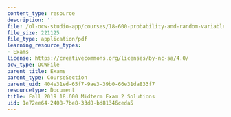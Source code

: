 ```yaml
---
content_type: resource
description: ''
file: /ol-ocw-studio-app/courses/18-600-probability-and-random-variables-fall-2019/1e72ee6424087be833d8bd81346ceda5_MIT18_600F19_midterm2_soln.pdf
file_size: 221125
file_type: application/pdf
learning_resource_types:
- Exams
license: https://creativecommons.org/licenses/by-nc-sa/4.0/
ocw_type: OCWFile
parent_title: Exams
parent_type: CourseSection
parent_uid: 404e31ed-65f7-9ae3-39b0-66e31da833f7
resourcetype: Document
title: Fall 2019 18.600 Midterm Exam 2 Solutions
uid: 1e72ee64-2408-7be8-33d8-bd81346ceda5
---
```

